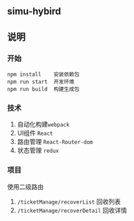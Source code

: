 ## simu-hybird

## 说明

### 开始
```
npm install    安装依赖包
npm run start  开发环境
npm run build  构建生成包
```
### 技术

1. 自动化构建`webpack`
2. UI组件 `React`
3. 路由管理 `React-Router-dom`
4. 状态管理 `redux`

### 项目

使用二级路由

1. `/ticketManage/recoverList` 回收列表
2. `/ticketManage/recoverDetail` 回收详情